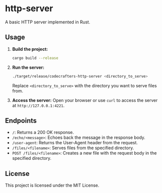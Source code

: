 # http-server

A basic HTTP server implemented in Rust.

## Usage

1.  **Build the project:**
    ```bash
    cargo build --release
    ```

2.  **Run the server:**
    ```bash
    ./target/release/codecrafters-http-server <directory_to_serve>
    ```
    Replace `<directory_to_serve>` with the directory you want to serve files from.

3.  **Access the server:**
    Open your browser or use `curl` to access the server at `http://127.0.0.1:4221`.

## Endpoints

*   `/`: Returns a 200 OK response.
*   `/echo/<message>`: Echoes back the message in the response body.
*   `/user-agent`: Returns the User-Agent header from the request.
*   `/files/<filename>`: Serves files from the specified directory.
*   `POST /files/<filename>`: Creates a new file with the request body in the specified directory.

## License

This project is licensed under the MIT License.